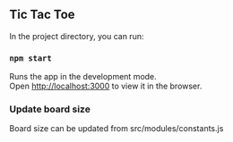 ## Tic Tac Toe

In the project directory, you can run:

### `npm start`

Runs the app in the development mode.<br />
Open [http://localhost:3000](http://localhost:3000) to view it in the browser.

### Update board size

Board size can be updated from src/modules/constants.js